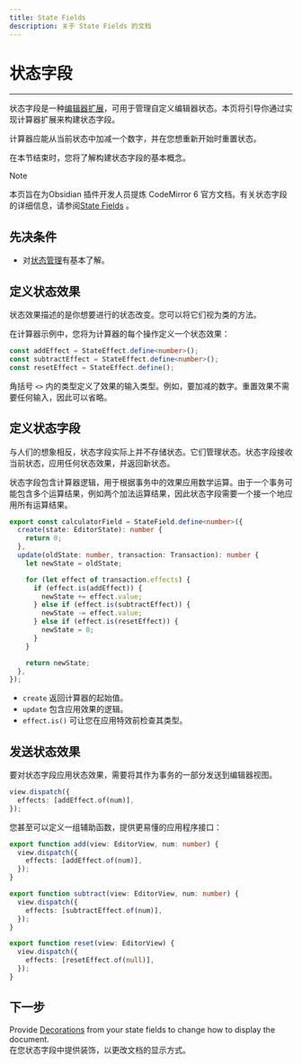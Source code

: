 ```yaml
---
title: State Fields
description: 关于 State Fields 的文档
---
```

<!--
 * @Author: Raistlind johnd0712@gmail.com
 * @Date: 2024-01-18 10:18:00
 * @LastEditors: Raistlind
 * @LastEditTime: 2024-01-18 10:18:00
 * @Description:
-->

# 状态字段

---

状态字段是一种[编辑器扩展](./editor-extensions.md)，可用于管理自定义编辑器状态。本页将引导你通过实现计算器扩展来构建状态字段。

计算器应能从当前状态中加减一个数字，并在您想重新开始时重置状态。

在本节结束时，您将了解构建状态字段的基本概念。

> [!NOTE]
>
> 本页旨在为Obsidian 插件开发人员提炼 CodeMirror 6 官方文档。有关状态字段的详细信息，请参阅[State Fields](https://codemirror.net/docs/guide/#state-fields) 。

## 先决条件

- 对[状态管理](./state-management.md)有基本了解。

## 定义状态效果

状态效果描述的是你想要进行的状态改变。您可以将它们视为类的方法。

在计算器示例中，您将为计算器的每个操作定义一个状态效果：

```ts
const addEffect = StateEffect.define<number>();
const subtractEffect = StateEffect.define<number>();
const resetEffect = StateEffect.define();
```

角括号 `<>` 内的类型定义了效果的输入类型。例如，要加减的数字。重置效果不需要任何输入，因此可以省略。

## 定义状态字段

与人们的想象相反，状态字段实际上并不存储状态。它们管理状态。状态字段接收当前状态，应用任何状态效果，并返回新状态。

状态字段包含计算器逻辑，用于根据事务中的效果应用数学运算。由于一个事务可能包含多个运算结果，例如两个加法运算结果，因此状态字段需要一个接一个地应用所有运算结果。

```ts
export const calculatorField = StateField.define<number>({
  create(state: EditorState): number {
    return 0;
  },
  update(oldState: number, transaction: Transaction): number {
    let newState = oldState;

    for (let effect of transaction.effects) {
      if (effect.is(addEffect)) {
        newState += effect.value;
      } else if (effect.is(subtractEffect)) {
        newState -= effect.value;
      } else if (effect.is(resetEffect)) {
        newState = 0;
      }
    }

    return newState;
  },
});
```

- `create` 返回计算器的起始值。
- `update` 包含应用效果的逻辑。
- `effect.is()` 可让您在应用特效前检查其类型。

## 发送状态效果

要对状态字段应用状态效果，需要将其作为事务的一部分发送到编辑器视图。

```ts
view.dispatch({
  effects: [addEffect.of(num)],
});
```

您甚至可以定义一组辅助函数，提供更易懂的应用程序接口：

```ts
export function add(view: EditorView, num: number) {
  view.dispatch({
    effects: [addEffect.of(num)],
  });
}

export function subtract(view: EditorView, num: number) {
  view.dispatch({
    effects: [subtractEffect.of(num)],
  });
}

export function reset(view: EditorView) {
  view.dispatch({
    effects: [resetEffect.of(null)],
  });
}
```

## 下一步

Provide [Decorations](https://docs.obsidian.md/Plugins/Editor/Decorations) from your state fields to change how to display the document.  
在您状态字段中提供装饰，以更改文档的显示方式。
